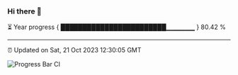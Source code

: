 ### Hi there 👋

⏳ Year progress { ████████████████████████▁▁▁▁▁▁ } 80.42 %

---

⏰ Updated on Sat, 21 Oct 2023 12:30:05 GMT

![Progress Bar CI](https://github.com/ZhaoGui/ZhaoGui/workflows/Progress%20Bar%20CI/badge.svg)
